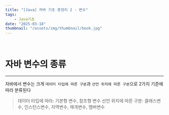 ```yaml
---
title: "[Java] 자바 기초 총정리 2 - 변수"
tags:
    - Java기초
date: "2025-03-18"
thumbnail: "/assets/img/thumbnail/book.jpg"
---
```


<br>

# **자바 변수의 종류**
---

자바에서 변수는 크게 `데이터 타입에 따른 구분`과 `선언 위치에 따른 구분`으로 2가지 기준에 따라 분류된다

> 데이터 타입에 따라: 기본형 변수, 참조형 변수
선언 위치에 따른 구분: 클래스변수, 인스턴스변수, 지역변수, 매개변수, 멤버변수

<br>

